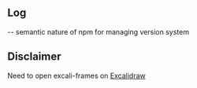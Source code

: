 ## Log  
-- semantic nature of npm for managing version system



## Disclaimer  
Need to open excali-frames on [Excalidraw](https://excalidraw.com)  
